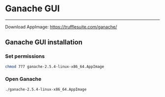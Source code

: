 # Ganache GUI 

---

Download AppImage: https://trufflesuite.com/ganache/

## Ganache GUI installation

### Set permissions
```bash
chmod 777 ganache-2.5.4-linux-x86_64.AppImage
```

### Open Ganache
```bash
./ganache-2.5.4-linux-x86_64.AppImage
```